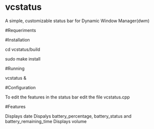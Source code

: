 # vcstatus

A simple, customizable status bar for Dynamic Window Manager(dwm)


#Requeriments


#Installation

cd vcstatus/build

sudo make install

#Running

vcstatus &

#Configuration

To edit the features in the status bar edit the file vcstatus.cpp

#Features

Displays date
Dispalys battery_percentage, battery_status and battery_remaining_time
Displays volume
